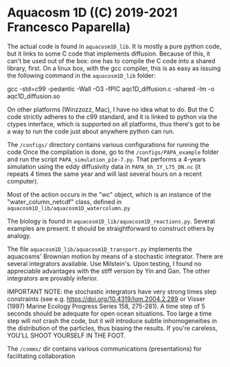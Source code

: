 # Aquacosm 1D ((C) 2019-2021 Francesco Paparella)

The actual code is found in `aquacosm1D_lib`. It is mostly a pure
python code, but it links to some C code that implements diffusion.
Because of this, it can't be used out of the box: one has to compile
the C code into a shared library, first. On a linux box, with the gcc
compiler, this is as easy as issuing the following command in the
`aquacosm1D_lib` folder:

gcc -std=c99 -pedantic -Wall -O3 -fPIC aqc1D_diffusion.c -shared -lm -o aqc1D_diffusion.so

On other platforms (Winzzozz, Mac), I have no idea what to do. But the
C code strictly adheres to the c99 standard, and it is linked to
python via the ctypes interface, which is supported on all platforms,
thus there's got to be a way to run the code just about anywhere
python can run.

The `/configs/` directory contains various configurations for running the code
Once the compilation is done, go to the `/configs/PAPA_example` folder and run
the script `PAPA_simulation_p1e-7.py`. That performs a 4-years
simulation using the eddy diffusivity data in `PAPA_6h_1Y_L75_DN.nc`
(it repeats 4 times the same year and will last several hours on a
recent computer).

Most of the action occurs in the "wc" object, which is an instance of
the "water_column_netcdf" class, defined in
`aquacosm1D_lib/aquacosm1D_watercolumn.py`

The biology is found in
`aquacosm1D_lib/aquacosm1D_reactions.py`. Several examples are
present. It should be straightforward to construct others by analogy.

The file `aquacosm1D_lib/aquacosm1D_transport.py` implements the
aquacosms' Brownian motion by means of a stochastic integrator. There
are several integrators available. Use Milstein's. Upon testing, I
found no appreciable advantages with the stiff version by Yin and Gan.
The other integrators are provably inferior.

IMPORTANT NOTE: the stochastic integrators have very strong times step
constraints (see e.g.  https://doi.org/10.4319/lom.2004.2.289 or
Visser (1997) Marine Ecology Progress Series 158, 275-281). A time
step of 5 seconds should be adequate for open ocean situations. Too
large a time step will _not_ crash the code, but it will introduce
subtle inhomogeneities in the distribution of the particles, thus
biasing the results. If you're careless, YOU'LL SHOOT YOURSELF IN THE FOOT.

The `/comms/` dir contains various communications (presentations) for 
facilitating collaboration 

